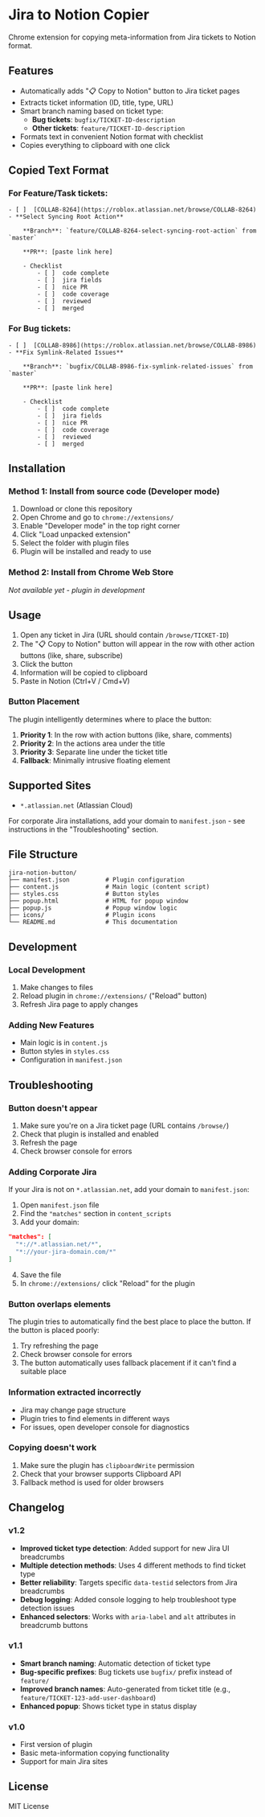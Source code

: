# Jira to Notion Copier

Chrome extension for copying meta-information from Jira tickets to Notion format.

## Features

- Automatically adds "📋 Copy to Notion" button to Jira ticket pages
- Extracts ticket information (ID, title, type, URL)
- Smart branch naming based on ticket type:
  - **Bug tickets**: `bugfix/TICKET-ID-description`
  - **Other tickets**: `feature/TICKET-ID-description`
- Formats text in convenient Notion format with checklist
- Copies everything to clipboard with one click

## Copied Text Format

### For Feature/Task tickets:
```
- [ ]  [COLLAB-8264](https://roblox.atlassian.net/browse/COLLAB-8264) - **Select Syncing Root Action**
    
    **Branch**: `feature/COLLAB-8264-select-syncing-root-action` from `master` 
    
    **PR**: [paste link here]
    
    - Checklist
        - [ ]  code complete
        - [ ]  jira fields
        - [ ]  nice PR
        - [ ]  code coverage
        - [ ]  reviewed
        - [ ]  merged
```

### For Bug tickets:
```
- [ ]  [COLLAB-8986](https://roblox.atlassian.net/browse/COLLAB-8986) - **Fix Symlink-Related Issues**
    
    **Branch**: `bugfix/COLLAB-8986-fix-symlink-related-issues` from `master` 
    
    **PR**: [paste link here]
    
    - Checklist
        - [ ]  code complete
        - [ ]  jira fields
        - [ ]  nice PR
        - [ ]  code coverage
        - [ ]  reviewed
        - [ ]  merged
```

## Installation

### Method 1: Install from source code (Developer mode)

1. Download or clone this repository
2. Open Chrome and go to `chrome://extensions/`
3. Enable "Developer mode" in the top right corner
4. Click "Load unpacked extension"
5. Select the folder with plugin files
6. Plugin will be installed and ready to use

### Method 2: Install from Chrome Web Store

_Not available yet - plugin in development_

## Usage

1. Open any ticket in Jira (URL should contain `/browse/TICKET-ID`)
2. The "📋 Copy to Notion" button will appear in the row with other action buttons (like, share, subscribe)
3. Click the button
4. Information will be copied to clipboard
5. Paste in Notion (Ctrl+V / Cmd+V)

### Button Placement

The plugin intelligently determines where to place the button:
1. **Priority 1**: In the row with action buttons (like, share, comments)
2. **Priority 2**: In the actions area under the title
3. **Priority 3**: Separate line under the ticket title
4. **Fallback**: Minimally intrusive floating element

## Supported Sites

- `*.atlassian.net` (Atlassian Cloud)

For corporate Jira installations, add your domain to `manifest.json` - see instructions in the "Troubleshooting" section.

## File Structure

```
jira-notion-button/
├── manifest.json          # Plugin configuration
├── content.js             # Main logic (content script)
├── styles.css             # Button styles
├── popup.html             # HTML for popup window
├── popup.js               # Popup window logic
├── icons/                 # Plugin icons
└── README.md              # This documentation
```

## Development

### Local Development

1. Make changes to files
2. Reload plugin in `chrome://extensions/` ("Reload" button)
3. Refresh Jira page to apply changes

### Adding New Features

- Main logic is in `content.js`
- Button styles in `styles.css`
- Configuration in `manifest.json`

## Troubleshooting

### Button doesn't appear

1. Make sure you're on a Jira ticket page (URL contains `/browse/`)
2. Check that plugin is installed and enabled
3. Refresh the page
4. Check browser console for errors

### Adding Corporate Jira

If your Jira is not on `*.atlassian.net`, add your domain to `manifest.json`:

1. Open `manifest.json` file
2. Find the `"matches"` section in `content_scripts`
3. Add your domain:

```json
"matches": [
  "*://*.atlassian.net/*",
  "*://your-jira-domain.com/*"
]
```

4. Save the file
5. In `chrome://extensions/` click "Reload" for the plugin

### Button overlaps elements

The plugin tries to automatically find the best place to place the button. If the button is placed poorly:
1. Try refreshing the page
2. Check browser console for errors
3. The button automatically uses fallback placement if it can't find a suitable place

### Information extracted incorrectly

- Jira may change page structure
- Plugin tries to find elements in different ways
- For issues, open developer console for diagnostics

### Copying doesn't work

1. Make sure the plugin has `clipboardWrite` permission
2. Check that your browser supports Clipboard API
3. Fallback method is used for older browsers

## Changelog

### v1.2
- **Improved ticket type detection**: Added support for new Jira UI breadcrumbs
- **Multiple detection methods**: Uses 4 different methods to find ticket type
- **Better reliability**: Targets specific `data-testid` selectors from Jira breadcrumbs
- **Debug logging**: Added console logging to help troubleshoot type detection issues
- **Enhanced selectors**: Works with `aria-label` and `alt` attributes in breadcrumb buttons

### v1.1
- **Smart branch naming**: Automatic detection of ticket type
- **Bug-specific prefixes**: Bug tickets use `bugfix/` prefix instead of `feature/`
- **Improved branch names**: Auto-generated from ticket title (e.g., `feature/TICKET-123-add-user-dashboard`)
- **Enhanced popup**: Shows ticket type in status display

### v1.0
- First version of plugin
- Basic meta-information copying functionality
- Support for main Jira sites

## License

MIT License